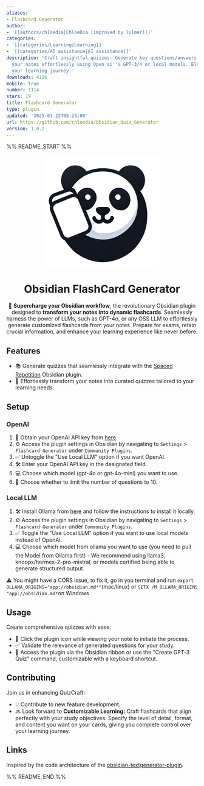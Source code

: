 ```yaml
---
aliases:
- Flashcard Generator
author:
- '[[authors/chloedia|ChloeDia (improved by lulmer)]]'
categories:
- '[[categories/Learning|Learning]]'
- '[[categories/AI assistance|AI assistance]]'
description: 'Craft insightful quizzes: Generate key questions/answers pairs from
  your notes effortlessly using Open ai''s GPT-3/4 or local models. Elevate and optimize
  your learning journey.'
downloads: 4126
mobile: true
number: 1114
stars: 19
title: Flashcard Generator
type: plugin
updated: '2025-01-22T05:25:00'
url: https://github.com/chloedia/Obsidian_Quiz_Generator
version: 1.0.2
---
```


%% README_START %%

<p align="center">
    <img src="https://raw.githubusercontent.com/chloedia/Obsidian_Quiz_Generator/HEAD/images/logo.png" alt="QuizCraft Logo" width="300"/>
</p>

<h1 align="center">Obsidian FlashCard Generator</h1>

<p align="center">
    🚀 <strong>Supercharge your Obsidian workflow</strong>, the revolutionary Obsidian plugin designed to <strong>transform your notes into dynamic flashcards</strong>. Seamlessly harness the power of LLMs, such as GPT-4o, or any OSS LLM to effortlessly generate customized flashcards from your notes. Prepare for exams, retain crucial information, and enhance your learning experience like never before.
</p>


## Features

- 📚 Generate quizzes that seamlessly integrate with the [Spaced Repetition](https://github.com/st3v3nmw/obsidian-spaced-repetition) Obsidian plugin.
- 🎯 Effortlessly transform your notes into curated quizzes tailored to your learning needs.

## Setup 
### OpenAI 
1. 🔑 Obtain your OpenAI API key from [here](https://beta.openai.com/account/api-keys).
2. ⚙️ Access the plugin settings in Obsidian by navigating to `Settings` > `Flashcard Generator` under `Community Plugins`.
3. ✅ Untoggle the "Use Local LLM" option if you want OpenAI.
4. 🛠️ Enter your OpenAI API key in the designated field.
5. 💻 Choose which model (gpt-4o or gpt-4o-mini) you want to use.
6. 🔢 Choose whether to limit the number of questions to 10.
   
### Local LLM 
1. 🛠️ Install Ollama from [here](https://ollama.com/) and follow the instructions to install it locally.
2. ⚙️ Access the plugin settings in Obsidian by navigating to `Settings` > `Flashcard Generator` under `Community Plugins`.
3. ✅  Toggle the "Use Local LLM" option if you want to use local models instead of OpenAI.
4. 💻 Choose which model from ollama you want to use (you need to pull the Model from Ollama first) - We recommend using llama3, knoopx/hermes-2-pro-mistral, or models certified being able to generate structured output.

⚠ You might have a CORS issue, to fix it, go in you terminal and run ```export OLLAMA_ORIGINS="app://obsidian.md*"```(mac/linux) or ```SETX /M OLLAMA_ORIGINS "app://obsidian.md*```on Windows

## Usage
Create comprehensive quizzes with ease:
- 📝 Click the plugin icon while viewing your note to initiate the process.
- ✅ Validate the relevance of generated questions for your study.
- 🚀 Access the plugin via the Obsidian ribbon or use the "Create GPT-3 Quiz" command, customizable with a keyboard shortcut.

## Contributing

Join us in enhancing QuizCraft:
- 💡 Contribute to new feature development.
- 🔜 Look forward to **Customizable Learning:** Craft flashcards that align perfectly with your study objectives. Specify the level of detail, format, and content you want on your cards, giving you complete control over your learning journey.

## Links
Inspired by the code architecture of the [obsidian-textgenerator-plugin](https://github.com/nhaouari/obsidian-textgenerator-plugin).


%% README_END %%